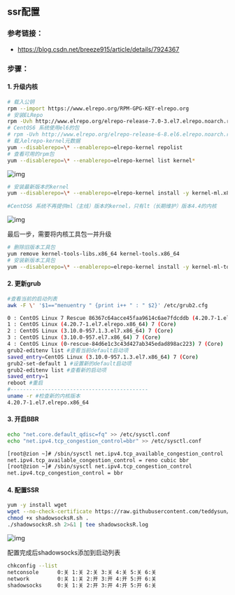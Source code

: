 ## ssr配置

### 参考链接：

* https://blog.csdn.net/breeze915/article/details/7924367

### 步骤：
#### 1. 升级内核

```bash
# 载入公钥
rpm --import https://www.elrepo.org/RPM-GPG-KEY-elrepo.org
# 安装ELRepo
rpm -Uvh http://www.elrepo.org/elrepo-release-7.0-3.el7.elrepo.noarch.rpm
# CentOS6 系统使用el6的包
# rpm -Uvh http://www.elrepo.org/elrepo-release-6-8.el6.elrepo.noarch.rpm
# 载入elrepo-kernel元数据
yum --disablerepo=\* --enablerepo=elrepo-kernel repolist
# 查看可用的rpm包
yum --disablerepo=\* --enablerepo=elrepo-kernel list kernel*
```

![img](https://yixing.github.io/img/k1-1024x412.png)

```bash
# 安装最新版本的kernel
yum --disablerepo=\* --enablerepo=elrepo-kernel install -y kernel-ml.x86_64
 
#CentOS6 系统不再提供ml（主线）版本的kernel，只有lt（长期维护）版本4.4的内核
```
![img](https://yixing.github.io/img/k2-1024x551.png)

最后一步，需要将内核工具包一并升级

```bash
# 删除旧版本工具包
yum remove kernel-tools-libs.x86_64 kernel-tools.x86_64
# 安装新版本工具包
yum --disablerepo=\* --enablerepo=elrepo-kernel install -y kernel-ml-tools.x86_64
```

#### 2. 更新grub

```bash
#查看当前的启动列表
awk -F \' '$1=="menuentry " {print i++ " : " $2}' /etc/grub2.cfg 

0 : CentOS Linux 7 Rescue 86367c64acce45faa9614c6ae7fdcddb (4.20.7-1.el7.elrepo.x86_64)
1 : CentOS Linux (4.20.7-1.el7.elrepo.x86_64) 7 (Core)
2 : CentOS Linux (3.10.0-957.1.3.el7.x86_64) 7 (Core)
3 : CentOS Linux (3.10.0-957.el7.x86_64) 7 (Core)
4 : CentOS Linux (0-rescue-84d6e1c3c43d427ab345edad898ac223) 7 (Core)
grub2-editenv list #查看当前default启动项
saved_entry=CentOS Linux (3.10.0-957.1.3.el7.x86_64) 7 (Core)
grub2-set-default 1 #设置新的default启动项
grub2-editenv list #查看新的启动项
saved_entry=1
reboot #重启
#--------------------------------------------
uname -r #检查新的内核版本
4.20.7-1.el7.elrepo.x86_64
```

#### 3. 开启BBR

```bash
echo "net.core.default_qdisc=fq" >> /etc/sysctl.conf
echo "net.ipv4.tcp_congestion_control=bbr" >> /etc/sysctl.conf
```
```bash
[root@zion ~]# /sbin/sysctl net.ipv4.tcp_available_congestion_control
net.ipv4.tcp_available_congestion_control = reno cubic bbr
[root@zion ~]# /sbin/sysctl net.ipv4.tcp_congestion_control
net.ipv4.tcp_congestion_control = bbr
```

#### 4. 配置SSR

```bash
yum -y install wget
wget --no-check-certificate https://raw.githubusercontent.com/teddysun/shadowsocks_install/master/shadowsocksR.sh
chmod +x shadowsocksR.sh .
./shadowsocksR.sh 2>&1 | tee shadowsocksR.log
```

![img](https://yixing.github.io/img/ssr.png)

配置完成后shadowsocks添加到启动列表

```bash
chkconfig --list
netconsole      0:关 1:关 2:关 3:关 4:关 5:关 6:关
network         0:关 1:关 2:开 3:开 4:开 5:开 6:关
shadowsocks     0:关 1:关 2:开 3:开 4:开 5:开 6:关
```
